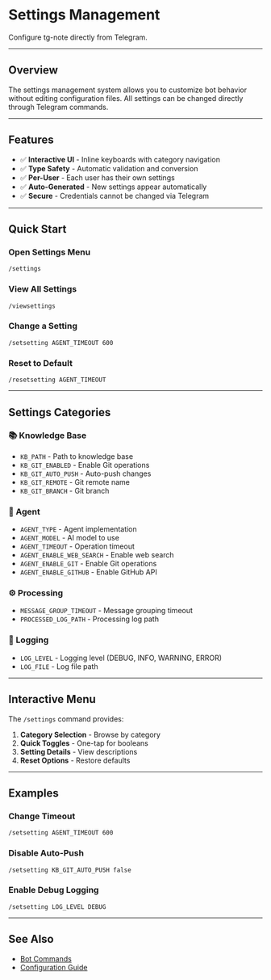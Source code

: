 # Settings Management

Configure tg-note directly from Telegram.

---

## Overview

The settings management system allows you to customize bot behavior without editing configuration files. All settings can be changed directly through Telegram commands.

---

## Features

- ✅ **Interactive UI** - Inline keyboards with category navigation
- ✅ **Type Safety** - Automatic validation and conversion
- ✅ **Per-User** - Each user has their own settings
- ✅ **Auto-Generated** - New settings appear automatically
- ✅ **Secure** - Credentials cannot be changed via Telegram

---

## Quick Start

### Open Settings Menu

```
/settings
```

### View All Settings

```
/viewsettings
```

### Change a Setting

```
/setsetting AGENT_TIMEOUT 600
```

### Reset to Default

```
/resetsetting AGENT_TIMEOUT
```

---

## Settings Categories

### 📚 Knowledge Base

- `KB_PATH` - Path to knowledge base
- `KB_GIT_ENABLED` - Enable Git operations  
- `KB_GIT_AUTO_PUSH` - Auto-push changes
- `KB_GIT_REMOTE` - Git remote name
- `KB_GIT_BRANCH` - Git branch

### 🤖 Agent

- `AGENT_TYPE` - Agent implementation
- `AGENT_MODEL` - AI model to use
- `AGENT_TIMEOUT` - Operation timeout
- `AGENT_ENABLE_WEB_SEARCH` - Enable web search
- `AGENT_ENABLE_GIT` - Enable Git operations
- `AGENT_ENABLE_GITHUB` - Enable GitHub API

### ⚙️ Processing

- `MESSAGE_GROUP_TIMEOUT` - Message grouping timeout
- `PROCESSED_LOG_PATH` - Processing log path

### 📝 Logging

- `LOG_LEVEL` - Logging level (DEBUG, INFO, WARNING, ERROR)
- `LOG_FILE` - Log file path

---

## Interactive Menu

The `/settings` command provides:

1. **Category Selection** - Browse by category
2. **Quick Toggles** - One-tap for booleans
3. **Setting Details** - View descriptions
4. **Reset Options** - Restore defaults

---

## Examples

### Change Timeout

```
/setsetting AGENT_TIMEOUT 600
```

### Disable Auto-Push

```
/setsetting KB_GIT_AUTO_PUSH false
```

### Enable Debug Logging

```
/setsetting LOG_LEVEL DEBUG
```

---

## See Also

- [Bot Commands](bot-commands.md)
- [Configuration Guide](../getting-started/configuration.md)
